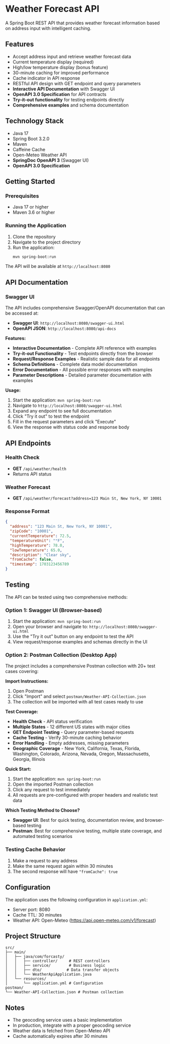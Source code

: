 # Weather Forecast API

A Spring Boot REST API that provides weather forecast information based on address input with intelligent caching.

## Features

- Accept address input and retrieve weather forecast data
- Current temperature display (required)
- High/low temperature display (bonus feature)
- 30-minute caching for improved performance
- Cache indicator in API response
- RESTful API design with GET endpoint and query parameters
- **Interactive API Documentation** with Swagger UI
- **OpenAPI 3.0 Specification** for API contracts
- **Try-it-out functionality** for testing endpoints directly
- **Comprehensive examples** and schema documentation

## Technology Stack

- Java 17
- Spring Boot 3.2.0
- Maven
- Caffeine Cache
- Open-Meteo Weather API
- **SpringDoc OpenAPI 3** (Swagger UI)
- **OpenAPI 3.0 Specification**

## Getting Started

### Prerequisites

- Java 17 or higher
- Maven 3.6 or higher

### Running the Application

1. Clone the repository
2. Navigate to the project directory
3. Run the application:
   ```bash
   mvn spring-boot:run
   ```

The API will be available at `http://localhost:8080`

## API Documentation

### Swagger UI
The API includes comprehensive Swagger/OpenAPI documentation that can be accessed at:
- **Swagger UI**: `http://localhost:8080/swagger-ui.html`
- **OpenAPI JSON**: `http://localhost:8080/api-docs`

**Features:**
- **Interactive Documentation** - Complete API reference with examples
- **Try-it-out Functionality** - Test endpoints directly from the browser
- **Request/Response Examples** - Realistic sample data for all endpoints
- **Schema Definitions** - Complete data model documentation
- **Error Documentation** - All possible error responses with examples
- **Parameter Descriptions** - Detailed parameter documentation with examples

**Usage:**
1. Start the application: `mvn spring-boot:run`
2. Navigate to `http://localhost:8080/swagger-ui.html`
3. Expand any endpoint to see full documentation
4. Click "Try it out" to test the endpoint
5. Fill in the request parameters and click "Execute"
6. View the response with status code and response body

## API Endpoints

### Health Check
- **GET** `/api/weather/health`
- Returns API status

### Weather Forecast
- **GET** `/api/weather/forecast?address=123 Main St, New York, NY 10001`

### Response Format
```json
{
  "address": "123 Main St, New York, NY 10001",
  "zipCode": "10001",
  "currentTemperature": 72.5,
  "temperatureUnit": "°F",
  "highTemperature": 78.0,
  "lowTemperature": 65.0,
  "description": "Clear sky",
  "fromCache": false,
  "timestamp": 1703123456789
}
```

## Testing

The API can be tested using two comprehensive methods:

### Option 1: Swagger UI (Browser-based)
1. Start the application: `mvn spring-boot:run`
2. Open your browser and navigate to: `http://localhost:8080/swagger-ui.html`
3. Use the "Try it out" button on any endpoint to test the API
4. View request/response examples and schemas directly in the UI

### Option 2: Postman Collection (Desktop App)
The project includes a comprehensive Postman collection with 20+ test cases covering:

**Import Instructions:**
1. Open Postman
2. Click "Import" and select `postman/Weather-API-Collection.json`
3. The collection will be imported with all test cases ready to use

**Test Coverage:**
- **Health Check** - API status verification
- **Multiple States** - 12 different US states with major cities
- **GET Endpoint Testing** - Query parameter-based requests
- **Cache Testing** - Verify 30-minute caching behavior
- **Error Handling** - Empty addresses, missing parameters
- **Geographic Coverage** - New York, California, Texas, Florida, Washington, Colorado, Arizona, Nevada, Oregon, Massachusetts, Georgia, Illinois

**Quick Start:**
1. Start the application: `mvn spring-boot:run`
2. Open the imported Postman collection
3. Click any request to test immediately
4. All requests are pre-configured with proper headers and realistic test data

**Which Testing Method to Choose?**
- **Swagger UI**: Best for quick testing, documentation review, and browser-based testing
- **Postman**: Best for comprehensive testing, multiple state coverage, and automated testing scenarios

### Testing Cache Behavior
1. Make a request to any address
2. Make the same request again within 30 minutes
3. The second response will have `"fromCache": true`

## Configuration

The application uses the following configuration in `application.yml`:
- Server port: 8080
- Cache TTL: 30 minutes
- Weather API: Open-Meteo (https://api.open-meteo.com/v1/forecast)

## Project Structure

```
src/
├── main/
│   ├── java/com/forcasty/
│   │   ├── controller/     # REST controllers
│   │   ├── service/        # Business logic
│   │   ├── dto/           # Data transfer objects
│   │   └── WeatherApiApplication.java
│   └── resources/
│       └── application.yml # Configuration
postman/
└── Weather-API-Collection.json # Postman collection
```

## Notes

- The geocoding service uses a basic implementation
- In production, integrate with a proper geocoding service
- Weather data is fetched from Open-Meteo API
- Cache automatically expires after 30 minutes
